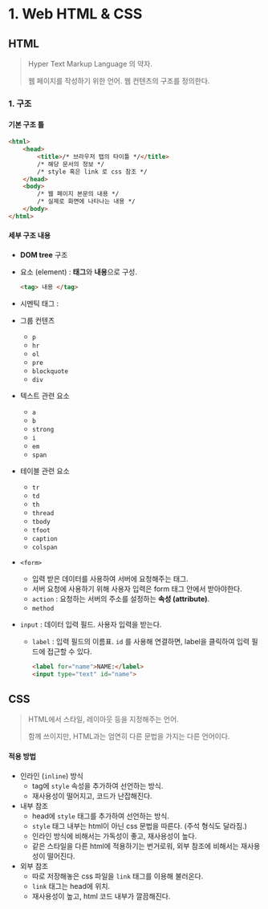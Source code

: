 # 1. Web HTML & CSS

## HTML

> Hyper Text Markup Language 의 약자.
>
> 웹 페이지를 작성하기 위한 언어. 웹 컨텐츠의 구조를 정의한다.



### 1. 구조

#### 기본 구조 틀

````html
<html>
    <head>  
        <title>/* 브라우저 탭의 타이틀 */</title>
        /* 해당 문서의 정보 */
        /* style 혹은 link 로 css 참조 */
    </head>
    <body>
        /* 웹 페이지 본문의 내용 */
        /* 실제로 화면에 나타나는 내용 */
    </body>
</html>
````



#### 세부 구조 내용

* **DOM tree** 구조

* 요소 (element) : **태그**와 **내용**으로 구성.

  ```html
  <tag> 내용 </tag>
  ```

* 시멘틱 태그 : 

* 그룹 컨텐츠

  * `p`
  * `hr`
  * `ol`
  * `pre`
  * `blockquote`
  * `div`

* 텍스트 관련 요소

  * `a`
  * `b`
  * `strong`
  * `i`
  * `em`
  * `span`

* 테이블 관련 요소

  * `tr`
  * `td`
  * `th`
  * `thread`
  * `tbody`
  * `tfoot`
  * `caption`
  * `colspan`

* `<form>`

  * 입력 받은 데이터를 사용하여 서버에 요청해주는 태그.
  * 서버 요청에 사용하기 위해 사용자 입력은 form 태그 안에서 받아야한다.
  * `action` : 요청하는 서버의 주소를 설정하는 **속성 (attribute)**.
  * `method`

* `input` : 데이터 입력 필드. 사용자 입력을 받는다.

  * `label` : 입력 필드의 이름표. `id` 를 사용해 연결하면, label을 클릭하여 입력 필드에 접근할 수 있다.

    ```html
    <label for="name">NAME:</label>
    <input type="text" id="name"> 
    ```

    

## CSS

> HTML에서 스타일, 레이아웃 등을 지정해주는 언어.
>
> 함께 쓰이지만, HTML과는 엄연히 다른 문법을 가지는 다른 언어이다.



#### 적용 방법

* 인라인 (`inline`) 방식 
  * tag에 `style` 속성을 추가하여 선언하는 방식.
  * 재사용성이 떨어지고, 코드가 난잡해진다.
* 내부 참조
  * head에 `style` 태그를 추가하여 선언하는 방식.
  * `style` 태그 내부는 html이 아닌 css 문법을 따른다. (주석 형식도 달라짐.) 
  * 인라인 방식에 비해서는 가독성이 좋고, 재사용성이 높다.
  * 같은 스타일을 다른 html에 적용하기는 번거로워, 외부 참조에 비해서는 재사용성이 떨어진다.
* 외부 참조
  * 따로 저장해놓은 css 파일을 `link` 태그를 이용해 불러온다.
  * `link` 태그는 head에 위치.
  * 재사용성이 높고, html 코드 내부가 깔끔해진다.